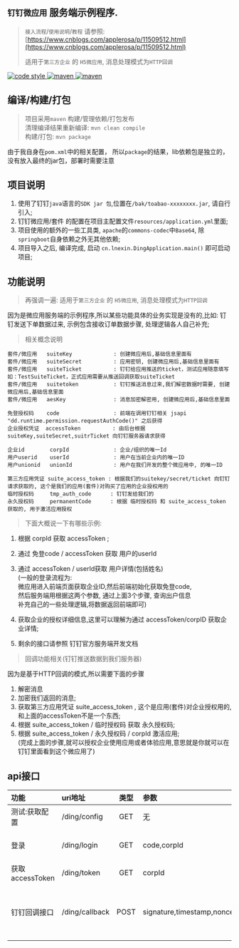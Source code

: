 ## `钉钉微应用` 服务端示例程序.
> `接入流程`/`使用说明`/`教程` 请参照: [https://www.cnblogs.com/applerosa/p/11509512.html](https://www.cnblogs.com/applerosa/p/11509512.html)  
>
> 适用于`第三方企业` 的 `H5微应用`, 消息处理模式为`HTTP回调`  

  <a href="https://img.shields.io/badge/JDK-1.8-green.svg?style=flat-square" title="JDK编译版本">
    <img alt="code style" src="https://img.shields.io/badge/JDK-1.8-green.svg?style=flat-square">
  </a>
  <a href="https://img.shields.io/maven-central/v/org.apache.maven/apache-maven.svg" title="maven构建版本">
    <img alt="maven" src="https://img.shields.io/maven-central/v/org.apache.maven/apache-maven.svg?style=flat-square">
  </a>  
  <a href="https://img.shields.io/badge/springboot-2.1.3.RELEASE-green.svg">
    <img alt="maven" src="https://img.shields.io/badge/springboot-2.1.3.RELEASE-green.svg?style=flat-square">
  </a>

## 编译/构建/打包
> 项目采用`maven` 构建/管理依赖/打包发布  
> 清理编译结果重新编译: `mvn clean compile`  
> 构建/打包: `mvn package`  

由于我自身在`pom.xml`中的相关配置， 所以`package`的结果，lib依赖包是独立的，没有放入最终的jar包，部署时需要注意

## 项目说明
1. 使用了钉钉`java`语言的`SDK jar 包`,位置在`/bak/toabao-xxxxxxxx.jar`, 请自行引入;
2. 钉钉微应用/套件 的配置在项目主配置文件`resources/application.yml`里面;
3. 项目使用的额外的一些工具类, `apache`的`commons-codec`中`Base64`, 除`springboot`自身依赖之外无其他依赖;
4. 项目导入之后, 编译完成, 启动 `cn.lnexin.DingApplication.main()` 即可启动项目;

## 功能说明
> 再强调一遍: 适用于`第三方企业` 的 `H5微应用`, 消息处理模式为`HTTP回调`   

因为是微应用服务端的示例程序,所以某些功能具体的业务实现是没有的,比如: 钉钉发送下单数据过来, 示例包含接收订单数据步骤, 处理逻辑各人自己补充;  

> 相关概念说明  

```$xslt
套件/微应用   suiteKey             : 创建微应用后,基础信息里面有
套件/微应用   suiteSecret          : 应用密钥, 创建微应用后,基础信息里面有
套件/微应用   suiteTicket          : 钉钉给应用推送的ticket，测试应用随意填写如：TestSuiteTicket，正式应用需要从推送回调获取suiteTicket
套件/微应用   suitetoken           : 钉钉推送消息过来,我们解密数据时需要, 创建微应用后,基础信息里面
套件/微应用   aesKey               : 消息加密解密用, 创建微应用后,基础信息里面
       
免登授权码    code                 : 前端在调用钉钉相关 jsapi "dd.runtime.permission.requestAuthCode()" 之后获得
企业授权凭证  accessToken          : 由后台根据suiteKey,suiteSecret,suitrTicket 向钉钉服务器请求获得
       
企业id        corpId              : 企业/组织的唯一Id
用户userid    userId              : 用户在当前企业内的唯一ID
用户unionid   unionId             : 用户在我们开发的整个微应用中, 的唯一ID

第三方应用凭证 suite_access_token : 根据我们的suitekey/secret/ticket 向钉钉请求获取的, 这个是我们的应用(套件)对购买了应用的企业授权用的
临时授权码     tmp_auth_code      : 钉钉发给我们的
永久授权码     permanentCode      : 根据 临时授权码 和 suite_access_token 获取的, 用于激活应用授权

```
> 下面大概说一下有哪些示例:  

1. 根据 corpId 获取 accessToken ;
2. 通过 免登code / accessToken  获取 用户的userId
3. 通过 accessToken / userId获取 用户详情(包括姓名)  
   (一般的登录流程为:  
     微应用进入前端页面获取企业ID,然后前端初始化获取免登code,   
     然后服务端用根据这两个参数, 通过上面3个步骤, 查询出户信息  
     补充自己的一些处理逻辑,将数据返回前端即可)    

4. 获取企业的授权详细信息,这里可以理解为通过 accessToken/corpID 获取企业详情;

5. 剩余的接口请参照 钉钉官方服务端开发文档 

> 回调功能相关(钉钉推送数据到我们服务器)  
  
因为是基于HTTP回调的模式,所以需要下面的步骤
1.  解密消息
2.  加密我们返回的消息;
3.  获取第三方应用凭证 suite_access_token , 这个是应用(套件)对企业授权用的, 和上面的accessToken不是一个东西;
3.  根据 suite_access_token / 临时授权码 获取 永久授权码;
4.  根据 suite_access_token / 永久授权码 / corpId 激活应用;  
    (完成上面的步骤,就可以授权企业使用应用或者体验应用,意思就是你就可以在钉钉里面看到这个微应用了)
    

## api接口
|功能|uri地址|类型|参数|返回|
|:---|:---|:---:|:---|:---|
|测试:获取配置|/ding/config |GET|无|测试服务是否启动成功|
|登录|/ding/login |GET|code,corpId|返回用户详情,里面包含token|
|获取accessToken|/ding/token |GET|corpId|仅仅只是获取accessToken|
|钉钉回调接口|/ding/callback |POST|signature,timestamp,nonce,encryptBody|前3个参数位于url中,encrtpt位于post的body中|


